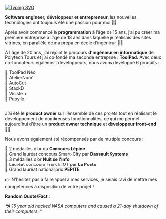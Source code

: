 [![Typing SVG](https://readme-typing-svg.herokuapp.com?color=%23184283&width=500&lines=Hello%2C+I'm+Adrian+Guery;Software+engineer+%26+front-end+developer;React.js%2C+Gatsby.js%2C+Firebase%2C+Algolia)](https://git.io/typing-svg)

**Software engineer,** **développeur et entrepreneur**, les nouvelles technologies ont toujours été une passion pour moi 👨‍💻<br/>

Après avoir commencé la **programmation** à l’âge de 15 ans, j’ai pu créer ma première entreprise à l’âge de 18 ans dans laquelle je réalisais des sites vitrines, en parallèle de ma prépa en école d’ingénieur 🧑‍🎓<br/>

À l'âge de 20 ans, j’ai rejoint le parcours **d'ingénieur en informatique** de Polytech Tours et j’ai co-fondé ma seconde entreprise : **ToolPad.** Avec deux co-fondateurs également développeurs, nous avons développé 6 produits : <br/>

  🔹 ToolPad Néo<br/>
  🔹 AtelierNum'<br/>
  🔹 AutoCut<br/>
  🔹 StackD<br/>
  🔹 Visiste +<br/>
  🔹 Pupylle.<br/><br/>

J’ai été le **product owner** sur l’ensemble de ces projets tout en réalisant le développement de nombreuses fonctionnalités, ce qui me permet aujourd’hui d’être un **product owner technique** et **développeur front-end** 👨‍💻<br/>


Nous avons également été récompensés par de multiple concours :<br/>

  🏅 2 médailles d’or du **Concours Lépine**<br/>
  🏅 Grand lauréat concours Smart-City par **Dassault Systems**<br/>
  🏅 3 médailles d’or **Nuit de l'info**<br/>
  🏅 Lauréat concours French IOT par **La Poste**<br/>
  🏅 Grand lauréat national prix **PEPITE**<br/>

👉 N’hésitez pas à faire appel à mes services, je serais ravi de mettre mes compétences à disposition de votre projet !

**Random Quote/Fact** :
<!--STARTS_HERE_QUOTE_README-->
<i>❝A 15 year old hacked NASA computers and caused a 21-day shutdown of their computers.❞</i>
<!--ENDS_HERE_QUOTE_README-->
